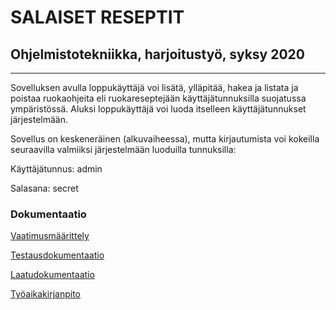 # **SALAISET RESEPTIT**

## Ohjelmistotekniikka, harjoitustyö, syksy 2020

--------------------------------------------------------------

Sovelluksen avulla loppukäyttäjä voi lisätä, ylläpitää, hakea ja listata ja poistaa ruokaohjeita eli ruokareseptejään käyttäjätunnuksilla suojatussa ympäristössä. Aluksi loppukäyttäjä voi luoda itselleen käyttäjätunnukset järjestelmään.

Sovellus on keskeneräinen (alkuvaiheessa), mutta kirjautumista voi kokeilla seuraavilla valmiiksi järjestelmään luoduilla tunnuksilla:

Käyttäjätunnus:   admin

Salasana:         secret


### Dokumentaatio

[Vaatimusmäärittely](https://github.com/a-bzzzz/ot-harjoitustyo/blob/master/dokumentaatio/vaatimusmaarittely.md)

[Testausdokumentaatio](https://github.com/a-bzzzz/ot-harjoitustyo/tree/master/dokumentaatio/testaus)

[Laatudokumentaatio](https://github.com/a-bzzzz/ot-harjoitustyo/tree/master/dokumentaatio/laatu)

[Työaikakirjanpito](https://github.com/a-bzzzz/ot-harjoitustyo/tree/master/dokumentaatio/tunnit)

